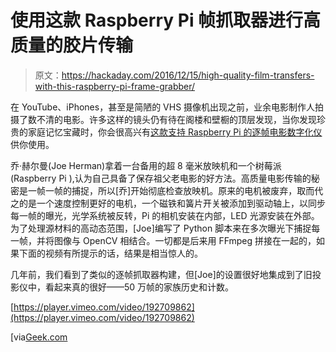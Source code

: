# 使用这款 Raspberry Pi 帧抓取器进行高质量的胶片传输

> 原文：<https://hackaday.com/2016/12/15/high-quality-film-transfers-with-this-raspberry-pi-frame-grabber/>

在 YouTube、iPhones，甚至是简陋的 VHS 摄像机出现之前，业余电影制作人拍摄了数不清的电影。许多这样的镜头仍有待在阁楼和壁橱的顶层发现，当你发现珍贵的家庭记忆宝藏时，你会很高兴有[这款支持 Raspberry Pi 的逐帧电影数字化仪](http://spectrum.ieee.org/geek-life/hands-on/how-to-convert-old-film-reels-with-a-raspberry-pi)供你使用。

乔·赫尔曼(Joe Herman)拿着一台备用的超 8 毫米放映机和一个树莓派(Raspberry Pi ),认为自己具备了保存祖父老电影的好方法。高质量电影传输的秘密是一帧一帧的捕捉，所以[乔]开始彻底检查放映机。原来的电机被废弃，取而代之的是一个速度控制更好的电机，一个磁铁和簧片开关被添加到驱动轴上，以同步每一帧的曝光，光学系统被反转，Pi 的相机安装在内部，LED 光源安装在外部。为了处理源材料的高动态范围，[Joe]编写了 Python 脚本来在多次曝光下捕捉每一帧，并将图像与 OpenCV 相结合。一切都是后来用 FFmpeg 拼接在一起的，如果下面的视频有所提示的话，结果是相当惊人的。

几年前，我们看到了类似的逐帧抓取器构建，但[Joe]的设置很好地集成到了旧投影仪中，看起来真的很好——50 万帧的家族历史和计数。

[https://player.vimeo.com/video/192709862](https://player.vimeo.com/video/192709862)

[via[Geek.com](https://www.geek.com/tech/the-raspberry-pi-is-great-at-digitizing-your-old-timey-videos-1682246/)